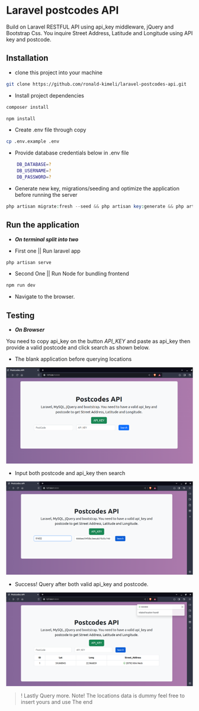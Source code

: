 # Laravel postcodes API

Build on Laravel RESTFUL API using api_key middleware, jQuery and Bootstrap Css.
You inquire Street Address, Latitude and Longitude using API key and postcode.

## Installation

* clone this project into your machine

```bash
git clone https://github.com/ronald-kimeli/laravel-postcodes-api.git
```

* Install project dependencies

```php
composer install
```

```javascript
npm install
```

* Create .env file through copy

```bash
cp .env.example .env
```

* Provide database credentials below in .env file

```bash
    DB_DATABASE=?
    DB_USERNAME=?
    DB_PASSWORD=?
```

* Generate new key, migrations/seeding and optimize the application before running the server

```php
php artisan migrate:fresh --seed && php artisan key:generate && php artisan optimize
```

## Run the application

* __*On terminal split into two*__

* First one || Run laravel app

```php
php artisan serve
```

* Second One || Run Node for bundling frontend

```php
npm run dev
```

* Navigate to the browser.

## Testing

* __*On Browser*__

You need to copy api_key on the button *API_KEY* and paste as api_key then provide a valid postcode and click search as shown below.

* The blank application before querying locations

![alt text](https://github.com/ronald-kimeli/laravel-postcodes-api/blob/master/public/images/Screenshot1.png?raw=true)

* Input both postcode and api_key then search

![alt text](https://github.com/ronald-kimeli/laravel-postcodes-api/blob/master/public/images/Screenshot2.png?raw=true)

* Success! Query after both valid api_key and postcode.

![alt text](https://github.com/ronald-kimeli/laravel-postcodes-api/blob/master/public/images/Screenshot3.png?raw=true)

> ! Lastly Query more. Note! The locations data is dummy feel free to insert yours and use The end
